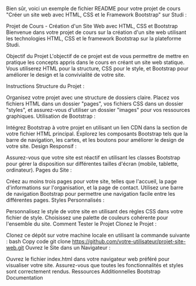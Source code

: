 Bien sûr, voici un exemple de fichier README pour votre projet de cours "Créer un site web avec HTML, CSS et le Framework Bootstrap" sur Studi :

Projet de Cours - Création d'un Site Web avec HTML, CSS et Bootstrap
Bienvenue dans votre projet de cours sur la création d'un site web utilisant les technologies HTML, CSS et le framework Bootstrap sur la plateforme Studi.

Objectif du Projet
L'objectif de ce projet est de vous permettre de mettre en pratique les concepts appris dans le cours en créant un site web statique. Vous utiliserez HTML pour la structure, CSS pour le style, et Bootstrap pour améliorer le design et la convivialité de votre site.

Instructions
Structure du Projet :

Organisez votre projet avec une structure de dossiers claire.
Placez vos fichiers HTML dans un dossier "pages", vos fichiers CSS dans un dossier "styles", et assurez-vous d'utiliser un dossier "images" pour vos ressources graphiques.
Utilisation de Bootstrap :

Intégrez Bootstrap à votre projet en utilisant un lien CDN dans la section <head> de votre fichier HTML principal.
Explorez les composants Bootstrap tels que la barre de navigation, les cartes, et les boutons pour améliorer le design de votre site.
Design Responsif :

Assurez-vous que votre site est réactif en utilisant les classes Bootstrap pour gérer la disposition sur différentes tailles d'écran (mobile, tablette, ordinateur).
Pages du Site :

Créez au moins trois pages pour votre site, telles que l'accueil, la page d'informations sur l'organisation, et la page de contact.
Utilisez une barre de navigation Bootstrap pour permettre une navigation facile entre les différentes pages.
Styles Personnalisés :

Personnalisez le style de votre site en utilisant des règles CSS dans votre fichier de style.
Choisissez une palette de couleurs cohérente pour l'ensemble du site.
Comment Tester le Projet
Clonez le Projet :

Clonez ce dépôt sur votre machine locale en utilisant la commande suivante :
bash
Copy code
git clone https://github.com/votre-utilisateur/projet-site-web.git
Ouvrez le Site dans un Navigateur :

Ouvrez le fichier index.html dans votre navigateur web préféré pour visualiser votre site.
Assurez-vous que toutes les fonctionnalités et styles sont correctement rendus.
Ressources Additionnelles
Bootstrap Documentation
